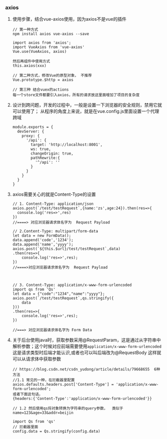 ### axios

1. 使用步骤，结合vue-axios使用，因为axios不是vue的插件

   ```
   // 第一种方式
   npm install axios vue-axios --save
   
   import axios from 'axios';
   import VueAxios from 'vue-axios'
   Vue.use(VueAxios, axios)
   
   然后再组件中使用方式
   this.axios(xxx)
   
   // 第二种方式，修改Vue的原型对象， 不推荐
   Vue.prototype.$http = axios
   
   // 第三种 结合vuex的actions
   每一个store文件都要引入axios，所有的请求放这里面增加了项目的复杂度
   ```

2. 设计到跨问题，开发的过程中，一般是设置一下浏览器的安全规则，禁用它就可以使用了； 从程序的角度上来说，就是在vue.config.js里面设置一个代理跨域

   ```
   module.exports = {
     devServer: {
       proxy: {
         '/api': {
           target: 'http://localhost:8001',
           ws: true,
           changeOrigin: true,
           pathRewrite:{
             '^/api': ''
           }
         }
       }
     }
   }
   ```

3. axios需要关心的就是Content-Type的设置

   ```
   // 1. Content-Type: application/json
   axios.post(`/test/testRequest`,{name:'zs',age:24}).then(res=>{
     console.log('res=>',res)
   })
   //====> 对应浏览器请求体名字为  Request Payload
   
   // 2.Content-Type: multipart/form-data
   let data = new FormData();
   data.append('code','1234');
   data.append('name','yyyy');
   axios.post(`${this.$url}/test/testRequest`,data)
   .then(res=>{
       console.log('res=>',res);            
   })
   //====>对应浏览器请求体名字为  Request Payload
   
   
   
   // 3. Content-Type: application/x-www-form-urlencoded
   import qs from 'Qs'
   let data = {"code":"1234","name":"yyyy"};
   axios.post(`/test/testRequest`,qs.stringify({
       data
   }))
   .then(res=>{
       console.log('res=>',res);            
   })
   
   //===> 对应浏览器请求体名字为 Form Data
   ```

   

4. 关于后台使用java时，获取参数采用@RequestParam，这是通过从字符串中解析参数；这个时候对应前端需要使用`application/x-www-form-urlencoded`这是请求类型时后端才能认识,或者也可以叫后端改为@RequestBody 这样就可以从请求体中获取参数

   ```
   // https://blog.csdn.net/csdn_yudong/article/details/79668655  6种方法
   //1.1 常见的一种，在拦截器里配置
   axios.defaults.headers.post['Content-Type'] = 'application/x-www-form-urlencoded';
   或者下面这句话，
   {headers:{'Content-Type':'application/x-www-form-urlencoded'}}
   
   // 1.2 然后使用qs将对象转换为字符串的query参数，  类似于name=123&age=33&addr=beijin
   
   import Qs from 'qs'
   // 拦截器里面
   config.data = Qs.stringify(config.data)
   ```

   
